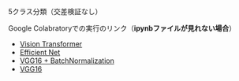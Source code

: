 5クラス分類（交差検証なし）

Google Colabratoryでの実行のリンク（**ipynbファイルが見れない場合**）
- [Vision Transformer](https://colab.research.google.com/drive/1nuwSArvG9lr0q3f_ETOY7lM-A4ppsNnV?usp=sharing)
- [Efficient Net](https://colab.research.google.com/drive/1bddM06epIgnB1ggrdJLXpX18fdwW02yO?usp=sharing)
- [VGG16 + BatchNormalization](https://colab.research.google.com/drive/1xqbwqIMwEUFiiH0KLsVhH41HPImc-IcH?usp=sharing)
- [VGG16](https://colab.research.google.com/drive/1GN9iBkpCXnEkON6icDI8w8_Mz4EKKdZN?usp=sharing)
